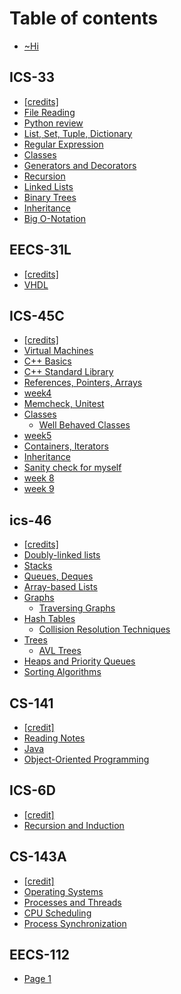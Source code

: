 # Table of contents

* [\~Hi](README.md)

## ICS-33

* [\[credits\]](ics-33/credits.md)
* [File Reading](ics-33/files.md)
* [Python review](ics-33/python-review.md)
* [List, Set, Tuple, Dictionary](ics-33/iterables.md)
* [Regular Expression](ics-33/regular-expression.md)
* [Classes](ics-33/untitled.md)
* [Generators and Decorators](ics-33/generators.md)
* [Recursion](ics-33/recursion.md)
* [Linked Lists](ics-33/lln.md)
* [Binary Trees](ics-33/binary-trees.md)
* [Inheritance](ics-33/inheritance.md)
* [Big O-Notation](ics-33/big-o-notation.md)

## EECS-31L

* [\[credits\]](eecs-31l/credits.md)
* [VHDL](eecs-31l/vhdl.md)

## ICS-45C

* [\[credits\]](ics-45c/untitled-3.md)
* [Virtual Machines](ics-45c/virtual-machines.md)
* [C++ Basics](ics-45c/untitled.md)
* [C++ Standard Library](ics-45c/untitled-1.md)
* [References, Pointers, Arrays](ics-45c/week3.md)
* [week4](ics-45c/untitled-2.md)
* [Memcheck, Unitest](ics-45c/memcheck-unitest.md)
* [Classes](ics-45c/classes/README.md)
  * [Well Behaved Classes](ics-45c/classes/well-behaved-classes.md)
* [week5](ics-45c/week5.md)
* [Containers, Iterators](ics-45c/week7.md)
* [Inheritance](ics-45c/object-oriented-programming.md)
* [Sanity check for myself](ics-45c/sanity-check-for-myself.md)
* [week 8](ics-45c/week-8.md)
* [week 9](ics-45c/untitled-4.md)

## ics-46

* [\[credits\]](ics-46/credits.md)
* [Doubly-linked lists](ics-46/untitled.md)
* [Stacks](ics-46/stacks.md)
* [Queues, Deques](ics-46/queues-deques.md)
* [Array-based Lists](ics-46/array-based-lists.md)
* [Graphs](ics-46/graphs/README.md)
  * [Traversing Graphs](ics-46/graphs/traversing-graphs.md)
* [Hash Tables](ics-46/hash-tables/README.md)
  * [Collision Resolution Techniques](ics-46/hash-tables/collision-resolution-techniques.md)
* [Trees](ics-46/trees/README.md)
  * [AVL Trees](ics-46/trees/avl-trees.md)
* [Heaps and Priority Queues](ics-46/heaps-and-priority-queues.md)
* [Sorting Algorithms](ics-46/sorting-algorithms.md)

## CS-141

* [\[credit\]](cs-141/credit.md)
* [Reading Notes](cs-141/reading-notes.md)
* [Java](cs-141/java.md)
* [Object-Oriented Programming](cs-141/object-oriented-programming.md)

## ICS-6D

* [\[credit\]](ics-6d/credit.md)
* [Recursion and Induction](ics-6d/recursion-and-induction.md)

## CS-143A

* [\[credit\]](cs-143a/credit.md)
* [Operating Systems](cs-143a/operating-systems.md)
* [Processes and Threads](cs-143a/processes-and-threads.md)
* [CPU Scheduling](cs-143a/cpu-scheduling.md)
* [Process Synchronization](cs-143a/process-synchronization.md)

## EECS-112

* [Page 1](eecs-112/page-1.md)
